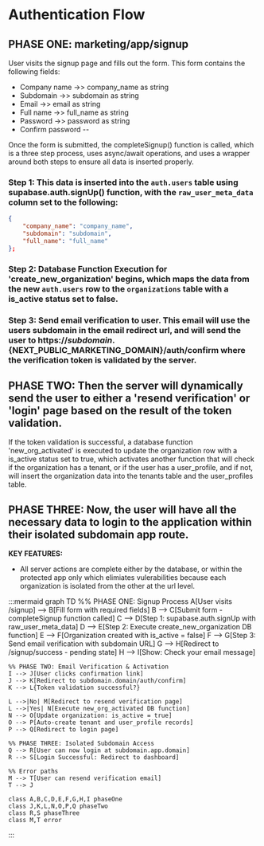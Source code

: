 <!-- auth.md -->
# Authentication Flow

## PHASE ONE: marketing/app/signup

User visits the signup page and fills out the form. This form contains the following fields:

- Company name ->> company_name as string
- Subdomain ->> subdomain as string
- Email ->> email as string
- Full name ->> full_name as string
- Password ->> password as string
- Confirm password --

Once the form is submitted, the completeSignup() function is called, which is a three step process, uses async/await operations, and uses a wrapper around both steps to ensure all data is inserted properly.

### Step 1: This data is inserted into the `auth.users` table using supabase.auth.signUp() function, with the `raw_user_meta_data` column set to the following:

```json
{
    "company_name": "company_name",
    "subdomain": "subdomain",
    "full_name": "full_name"
};
```

### Step 2: Database Function Execution for 'create_new_organization' begins, which maps the data from the new `auth.users` row to the `organizations` table with a is_active status set to false.

### Step 3: Send email verification to user. This email will use the users subdomain in the email redirect url, and will send the user to https://${subdomain}.${NEXT_PUBLIC_MARKETING_DOMAIN}/auth/confirm where the verification token is validated by the server.

## PHASE TWO: Then the server will dynamically send the user to either a 'resend verification' or 'login' page based on the result of the token validation.

If the token validation is successful, a database function 'new_org_activated' is executed to update the organization row with a is_active status set to true, which activates another function that will check if the organization has a tenant, or if the user has a user_profile, and if not, will insert the organization data into the tenants table and the user_profiles table.

## PHASE THREE: Now, the user will have all the necessary data to login to the application within their isolated subdomain app route.

**KEY FEATURES:**

- All server actions are complete either by the database, or within the protected app only which elimiates vulerabilities because each organization is isolated from the other at the url level.

:::mermaid
graph TD
%% PHASE ONE: Signup Process
A[User visits /signup] --> B[Fill form with required fields]
B --> C[Submit form - completeSignup function called]
C --> D[Step 1: supabase.auth.signUp with raw_user_meta_data]
D --> E[Step 2: Execute create_new_organization DB function]
E --> F[Organization created with is_active = false]
F --> G[Step 3: Send email verification with subdomain URL]
G --> H[Redirect to /signup/success - pending state]
H --> I[Show: Check your email message]

    %% PHASE TWO: Email Verification & Activation
    I --> J[User clicks confirmation link]
    J --> K[Redirect to subdomain.domain/auth/confirm]
    K --> L{Token validation successful?}

    L -->|No| M[Redirect to resend verification page]
    L -->|Yes| N[Execute new_org_activated DB function]
    N --> O[Update organization: is_active = true]
    O --> P[Auto-create tenant and user_profile records]
    P --> Q[Redirect to login page]

    %% PHASE THREE: Isolated Subdomain Access
    Q --> R[User can now login at subdomain.app.domain]
    R --> S[Login Successful: Redirect to dashboard]

    %% Error paths
    M --> T[User can resend verification email]
    T --> J

    class A,B,C,D,E,F,G,H,I phaseOne
    class J,K,L,N,O,P,Q phaseTwo
    class R,S phaseThree
    class M,T error

:::
